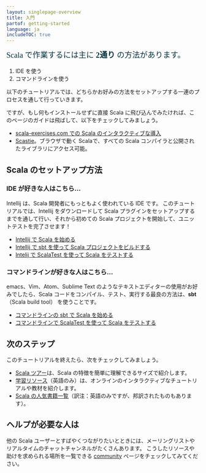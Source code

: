 ```yaml
---
layout: singlepage-overview
title: 入門
partof: getting-started
language: ja
includeTOC: true
---
```


<div style="font-size: 1.25rem; color: #073642; font-weight: 400; font-family: 'Roboto Slab', serif; margin-bottom: 18px;"> Scala で作業するには主に <strong>2通り</strong> の方法があります。</div>

1. IDE を使う
2. コマンドラインを使う

以下のチュートリアルでは、どちらかお好みの方法をセットアップする一連のプロセスを通して行っていきます。

ですが、もし何もインストールせずに直接 Scala に飛び込んでみたければ、このページのガイドは飛ばして、以下をチェックしてみましょう。

* [scala-exercises.com での Scala のインタラクティブな導入](https://www.scala-exercises.org/scala_tutorial/terms_and_types)
* [Scastie](https://scastie.scala-lang.org/)。ブラウザで動く Scalaで、すべての Scala コンパイラと公開されたライブラリにアクセス可能。

## Scala のセットアップ方法

### IDE が好きな人はこちら...

Intellij は、Scala 開発者にもっともよく使われている IDE です。
このチュートリアルでは、Intellij をダウンロードして Scala プラグインをセットアップするまでを通して行い、それから初めての Scala プロジェクトを開始して、ユニットテストを完了させます！

* [Intellij で Scala を始める](/ja/getting-started/intellij-track/getting-started-with-scala-in-intellij.html)
* [Intellij で sbt を使って Scala プロジェクトをビルドする](/ja/getting-started/intellij-track/building-a-scala-project-with-intellij-and-sbt.html)
* [Intelij で ScalaTest を使って Scala をテストする](/ja/getting-started/intellij-track/testing-scala-in-intellij-with-scalatest.html)


### コマンドラインが好きな人はこちら...

emacs、Vim、Atom、Sublime Text のようなテキストエディターの使用がお好みでしたら、Scala コードをコンパイル、テスト、実行する最良の方法は、**sbt**（Scala build tool） を使うことです。

* [コマンドラインの sbt で Scala を始める](/ja/getting-started/sbt-track/getting-started-with-scala-and-sbt-on-the-command-line.html)
* [コマンドラインで ScalaTest を使って Scala をテストする](/ja/getting-started/sbt-track/testing-scala-with-sbt-on-the-command-line.html)

## 次のステップ

このチュートリアルを終えたら、次をチェックしてみましょう。

* [Scala ツアー](/ja/tour/tour-of-scala.html)は、Scala の特徴を簡単に理解できるサイズで紹介します。
* [学習リソース](/learn.html)（英語のみ）は、オンラインのインタラクティブなチュートリアルや教材を紹介します。
* [Scala の人気書籍一覧](/books.html)（訳注：英語のみですが、邦訳されたものもあります）。

## ヘルプが必要な人は

他の Scala ユーザーとすばやくつながりたいとときには、メーリングリストやリアルタイムのチャットチャンネルがたくさんあります。
こうしたリソースや助けを求められる場所を一覧できる [community](https://scala-lang.org/community/)  ページをチェックしてみてください。

